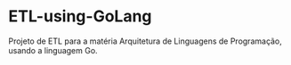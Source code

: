 # ETL-using-GoLang
Projeto de ETL para a matéria Arquitetura de Linguagens de Programação, usando a linguagem Go.
